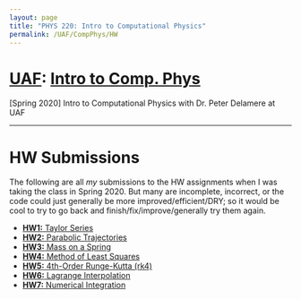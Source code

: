 ```yaml
---
layout: page
title: "PHYS 220: Intro to Computational Physics"
permalink: /UAF/CompPhys/HW
---
```


# [UAF](../../UAF.md): [Intro to Comp. Phys](CompPhys.md)
[Spring 2020] Intro to Computational Physics with Dr. Peter Delamere at UAF

---

# HW Submissions

The following are all *my* submissions to the HW assignments when I was taking the class in Spring 2020. But many are incomplete, incorrect, or the code could just generally be more improved/efficient/DRY; so it would be cool to try to go back and finish/fix/improve/generally try them again.

- [**HW1:** Taylor Series](HW/HW1.html)
- [**HW2:** Parabolic Trajectories](HW/HW2.html)
- [**HW3:** Mass on a Spring](HW/HW3.html)
- [**HW4:** Method of Least Squares](HW/HW4.html)
- [**HW5:** 4th-Order Runge-Kutta (rk4)](HW/HW5.html)
- [**HW6:** Lagrange Interpolation](HW/HW6.html)
- [**HW7:** Numerical Integration](HW/HW7.html)